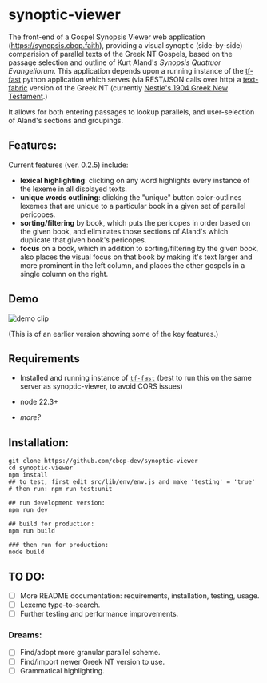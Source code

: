 # synoptic-viewer

The front-end of a Gospel Synopsis Viewer web application (https://synopsis.cbop.faith), providing a visual synoptic (side-by-side) comparision of parallel texts of the Greek NT Gospels, based on the passage selection and outline of Kurt Aland's *Synopsis Quattuor Evangeliorum*. This application depends upon a running instance of the [tf-fast](https://github.com/cbop-dev/tf-fast) python application which serves (via REST/JSON calls over http) a [text-fabric](https://github.com/annotation/text-fabric) version of the Greek NT (currently [Nestle's 1904 Greek New Testament](https://github.com/CenterBLC/N1904).)

It allows for both entering passages to lookup parallels, and user-selection of Aland's sections and groupings. 

## Features:

Current features (ver. 0.2.5) include: 

* **lexical highlighting**: clicking on any word highlights every instance of the lexeme in all displayed texts.
* **unique words outlining**: clicking the "unique" button color-outlines lexemes that are unique to a particular book in a given set of parallel pericopes.
* **sorting/filtering** by book, which puts the pericopes in order based on the given book, and eliminates those sections of Aland's which duplicate that given book's pericopes.
* **focus** on a book, which in addition to sorting/filtering by the given book, also places the visual focus on that book by making it's text larger and more prominent in the left column, and places the other gospels in a single column on the right.

## Demo

![demo clip](https://github.com/user-attachments/assets/d504712b-8589-4a38-bbb0-16b41ea16c62) 

(This is of an earlier version showing some of the key features.)

## Requirements

* Installed and running instance of [`tf-fast`](https://github.com/cbop-dev/tf-fast) (best to run this on the same server as synoptic-viewer, to avoid CORS issues)

* node 22.3+
* *more?*

## Installation:

```
git clone https://github.com/cbop-dev/synoptic-viewer
cd synoptic-viewer
npm install
## to test, first edit src/lib/env/env.js and make 'testing' = 'true'
# then run: npm run test:unit

## run development version:
npm run dev

## build for production:
npm run build

### then run for production:
node build
```

## TO DO:

- [ ] More README documentation: requirements, installation, testing, usage.
- [ ] Lexeme type-to-search.
- [ ] Further testing and performance improvements.

### Dreams:

- [ ] Find/adopt more granular parallel scheme.
- [ ] Find/import newer Greek NT version to use.
- [ ] Grammatical highlighting.